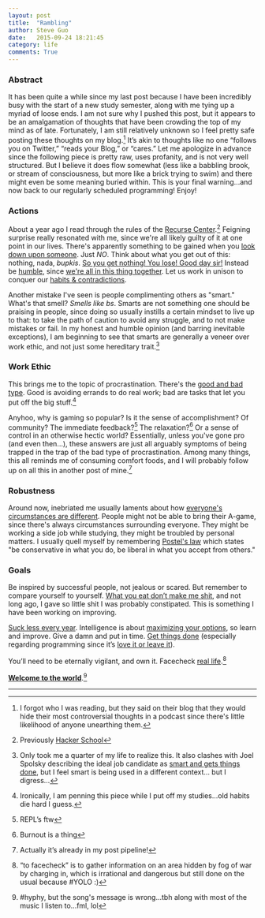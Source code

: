 ```yaml
---
layout: post
title:  "Rambling"
author: Steve Guo
date:   2015-09-24 18:21:45
category: life
comments: True
---
```


### Abstract

It has been quite a while since my last post because I have been incredibly busy with the start of a new study semester, along with me tying up a myriad of loose ends. I am not sure why I pushed this post, but it appears to be an amalgamation of thoughts that have been crowding the top of my mind as of late. Fortunately, I am still relatively unknown so I feel pretty safe posting these thoughts on my blog.[^1] It’s akin to thoughts like no one “follows you on Twitter,” “reads your Blog,” or “cares.” Let me apologize in advance since the following piece is pretty raw, uses profanity, and is not very well structured. But I believe it does flow somewhat (less like a babbling brook, or stream of consciousness, but more like a brick trying to swim) and there might even be some meaning buried within. This is your final warning...and now back to our regularly scheduled programming! Enjoy!

### Actions

About a year ago I read through the rules of the [Recurse Center][rc].[^2] Feigning surprise really resonated with me, since we're all likely guilty of it at one point in our lives. There's apparently something to be gained when you [look down upon someone][nhk]. Just *NO*. Think about what you get out of this: nothing, nada, _bupkis_. [So you get nothing! You lose! Good day sir!][free-willy] Instead be [humble][humble], since [we're all in this thing together][ms]. Let us work in unison to conquer our [habits & contradictions][q].

Another mistake I've seen is people complimenting others as "smart." What's that smell? _Smells like bs_. Smarts are not something one should be praising in people, since doing so usually instills a certain mindset to live up to that: to take the path of caution to avoid any struggle, and to not make mistakes or fail. In my honest and humble opinion (and barring inevitable exceptions), I am beginning to see that smarts are generally a veneer over work ethic, and not just some hereditary trait.[^3]

### Work Ethic

This brings me to the topic of procrastination. There's the [good and bad type][procrast]. Good is avoiding errands to do real work; bad are tasks that let you put off the big stuff.[^6]

Anyhoo, why is gaming so popular? Is it the sense of accomplishment? Of community? The immediate feedback?[^4] The relaxation?[^5] Or a sense of control in an otherwise hectic world? Essentially, unless you've gone pro (and even then…), these answers are just all arguably symptoms of being trapped in the trap of the bad type of procrastination. Among many things, this all reminds me of consuming comfort foods, and I will probably follow up on all this in another post of mine.[^7]

### Robustness

Around now, inebriated me usually laments about how [everyone's circumstances are different][lol]. People might not be able to bring their A-game, since there's always circumstances surrounding everyone. They might be working a side job while studying, they might be troubled by personal matters. I usually quell myself by remembering [Postel's law][robust] which states "be conservative in what you do, be liberal in what you accept from others."

### Goals

Be inspired by successful people, not jealous or scared. But remember to compare yourself to yourself. [What you eat don’t make me shit][shit], and not long ago, I gave so little shit I was probably constipated. This is something I have been working on improving.

[Suck less every year][suck]. Intelligence is about [maximizing your options][teddy], so learn and improve. Give a damn and put in time. [Get things done][hs] (especially regarding programming since it’s [love it or leave it][leave]).

You’ll need to be eternally vigilant, and own it. Facecheck [real life][weeknd].[^8]

[**Welcome to the world**][ti].[^9]

---
[^1]: I forgot who I was reading, but they said on their blog that they would hide their most controversial thoughts in a podcast since there's little likelihood of anyone unearthing them.
[^2]: Previously [Hacker School][swerve]
[^3]: Only took me a quarter of my life to realize this. It also clashes with Joel Spolsky describing the ideal job candidate as [smart and gets things done][joel], but I feel smart is being used in a different context… but I digress…
[^4]: REPL’s ftw
[^5]: Burnout is a thing
[^6]: Ironically, I am penning this piece while I put off my studies...old habits die hard I guess.
[^7]: Actually it’s already in my post pipeline!
[^8]: “to facecheck” is to gather information on an area hidden by fog of war by charging in, which is irrational and dangerous but still done on the usual because #YOLO :)
[^9]: #hyphy, but the song's message is wrong...tbh along with most of the music I listen to...fml, lol

[rc]: https://www.recurse.com/manual
[swerve]: https://www.recurse.com/blog/77-hacker-school-is-now-the-recurse-center
[nhk]: http://myanimelist.net/anime/1210/NHK_ni_Youkoso!
[free-willy]: https://www.youtube.com/watch?v=ymPpIzaanhY
[ms]: http://blog.codinghorror.com/giving-up-on-microsoft/
[humble]: http://blog.codinghorror.com/why-im-the-best-programmer-in-the-world/
[q]: http://genius.com/albums/Schoolboy-q/Habits-contradictions
[joel]: http://www.joelonsoftware.com/articles/GuerrillaInterviewing3.html
[procrast]: http://www.paulgraham.com/procrastination.html
[lol]: http://www.stilldrinking.org/programming-sucks
[robust]: https://en.wikipedia.org/wiki/Robustness_principle
[shit]: http://genius.com/5862
[suck]: http://blog.codinghorror.com/sucking-less-every-year/
[teddy]: https://www.ted.com/talks/alex_wissner_gross_a_new_equation_for_intelligence
[hs]: http://www.paulgraham.com/hs.html
[leave]: http://blog.codinghorror.com/programming-love-it-or-leave-it/
[weeknd]: http://genius.com/The-weeknd-real-life-lyrics
[ti]: http://genius.com/Ti-welcome-to-the-world-lyrics
